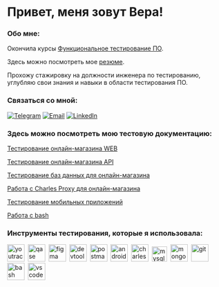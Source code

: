 # Привет, меня зовут Вера!

### Обо мне:

Окончила курсы [Функциональное тестирование ПО](https://rusau.net/qa-from-scratch).

Здесь можно посмотреть мое [резюме](https://drive.google.com/file/d/1NUk4d7FPaXFR0CoY9A95hQt5UvXkEdWY/view?usp=sharing).

Прохожу стажировку на должности инженера по тестированию, углубляю свои знания и навыки в области тестирования ПО.

### Связаться со мной:

[![Telegram](https://img.shields.io/badge/-Telegram-090909?style=for-the-badge&logo=telegram&logoColor=26A5E4)](https://t.me/Vera_Ch100)
[![Email](https://img.shields.io/badge/-Gmail-090909?style=for-the-badge&logo=Gmail&logoColor=EA4335)](mailto:vchernyavskaya100@gmail.com)
[![LinkedIn](https://img.shields.io/badge/-LinkedIn-090909?style=for-the-badge&logo=linkedin&logoColor=0A66C2)](https://www.linkedin.com/in/vera-chernyavskaya)

### Здесь можно посмотреть мою тестовую документацию:

[Тестирование онлайн-магазина WEB](https://github.com/VeraChernyavskaya/Online-shop-testing-WEB)

[Тестирование онлайн-магазина API](https://github.com/VeraChernyavskaya/Online-shop-testing-API)

[Тестирование баз данных для онлайн-магазина](https://github.com/VeraChernyavskaya/Online-shop-testing-DB)

[Работа с Charles Proxy для онлайн-магазина](https://github.com/VeraChernyavskaya/Online-shop-testing-Charles-Proxy)

[Тестирование мобильных приложений](https://github.com/VeraChernyavskaya/Mobile-testing/blob/main/README.md)

[Работа с bash](https://github.com/VeraChernyavskaya/git_bash)

### Инструменты тестирования, которые я использовала:

<div>
    <img src="https://upload.wikimedia.org/wikipedia/commons/thumb/8/8d/YouTrack_Icon.svg/1024px-YouTrack_Icon.svg.png?20200803082248" title="youtrack" alt="youtrack" width="40" height="40"/>&nbsp
    <img src="https://luna1.co/eb0187.png" title="qase" alt="qase" width="40" height="40"/>&nbsp
  <img src="https://cdn.jsdelivr.net/gh/devicons/devicon/icons/figma/figma-original.svg" title="figma" alt="figma" width="40" height="40"/>&nbsp
  <img src="https://d33wubrfki0l68.cloudfront.net/38b5c953a4667366685d55db55d057c86db1fc54/a0fdc/static/acae6b24d940347661ca901ea07f47c1/chrome-dev-logo-icon.png" title="devtools" alt="devtools" width="40" height="40"/>&nbsp
  <img src="https://seeklogo.com/images/P/postman-logo-0087CA0D15-seeklogo.com.png" title="postman" alt="postman" width="40" height="40"/>&nbsp
    <img src="https://cdn.jsdelivr.net/gh/devicons/devicon/icons/androidstudio/androidstudio-original.svg" title="android-studio" alt="android-studio" width="40" height="40"/>&nbsp
    <img src="https://cdn.icon-icons.com/icons2/3053/PNG/512/charles_proxy_macos_bigsur_icon_190302.png" title="charles-proxy" alt="charles-proxy" width="40" height="40"/>&nbsp
      <img src="https://cdn.jsdelivr.net/gh/devicons/devicon/icons/mysql/mysql-original.svg" title="mysql" alt="mysql" width="35" height="35"/>&nbsp
  <img src="https://cdn.jsdelivr.net/gh/devicons/devicon/icons/mongodb/mongodb-original.svg" title="mongodb" alt="mongodb" width="40" height="40"/>&nbsp
   <img src="https://cdn.jsdelivr.net/gh/devicons/devicon/icons/git/git-original.svg" title="git" alt="git" width="40" height="40"/>&nbsp
  <img src="https://upload.wikimedia.org/wikipedia/commons/thumb/4/4b/Bash_Logo_Colored.svg/1024px-Bash_Logo_Colored.svg.png?20180723054350" title="bash" alt="bash" width="40" height="40"/>&nbsp
  <img src="https://cdn.jsdelivr.net/gh/devicons/devicon/icons/vscode/vscode-original.svg" title="vscode" alt="vscode" width="40" height="40"/>&nbsp
</div>
